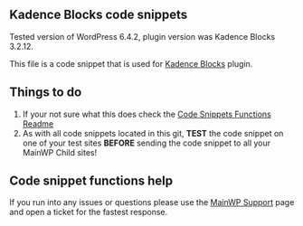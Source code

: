 ## Kadence Blocks code snippets

Tested version of WordPress 6.4.2, plugin version was Kadence Blocks 3.2.12.

This file is a code snippet that is used for [Kadence Blocks](https://wordpress.org/plugins/kadence-blocks/) plugin. 

## Things to do

1. If your not sure what this does check the [Code Snippets Functions Readme](https://github.com/mainwp/Code-Snippets-Functions/blob/master/README.md)
2. As with all code snippets located in this git, **TEST** the code snippet on one of your test sites **BEFORE** sending the code snippet to all your MainWP Child sites!

## Code snippet functions help

If you run into any issues or questions please use the [MainWP Support](https://mainwp.com/support/) page and open a ticket for the fastest response.
